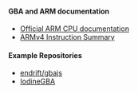 #### GBA and ARM documentation
- [Official ARM CPU documentation](https://www.scss.tcd.ie/~waldroj/3d1/arm_arm.pdf)
- [ARMv4 Instruction Summary](https://ucilnica.fri.uni-lj.si/pluginfile.php/10104/mod_resource/content/0/Vaje/armv4t-instruction-set.pdf)

#### Example Repositories
- [endrift/gbajs](https://github.com/endrift/gbajs)
- [IodineGBA](https://github.com/taisel/IodineGBA)
